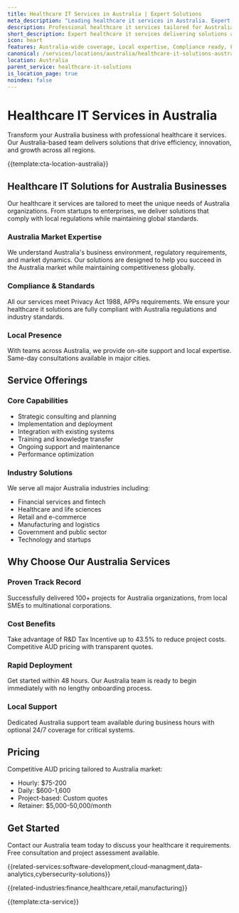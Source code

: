 ```yaml
---
title: Healthcare IT Services in Australia | Expert Solutions
meta_description: "Leading healthcare it services in Australia. Expert teams, proven results, R&D Tax Incentive up to 43.5%. Get started today."
description: Professional healthcare it services tailored for Australia businesses
short_description: Expert healthcare it services delivering solutions across Australia.
icon: heart
features: Australia-wide coverage, Local expertise, Compliance ready, Fast deployment, Cost-effective, Proven results
canonical: /services/locations/australia/healthcare-it-solutions-australia.html
location: Australia
parent_service: healthcare-it-solutions
is_location_page: true
noindex: false
---
```


# Healthcare IT Services in Australia

Transform your Australia business with professional healthcare it services. Our Australia-based team delivers solutions that drive efficiency, innovation, and growth across all regions.

{{template:cta-location-australia}}

## Healthcare IT Solutions for Australia Businesses

Our healthcare it services are tailored to meet the unique needs of Australia organizations. From startups to enterprises, we deliver solutions that comply with local regulations while maintaining global standards.

### Australia Market Expertise

We understand Australia's business environment, regulatory requirements, and market dynamics. Our solutions are designed to help you succeed in the Australia market while maintaining competitiveness globally.

### Compliance & Standards

All our services meet Privacy Act 1988, APPs requirements. We ensure your healthcare it solutions are fully compliant with Australia regulations and industry standards.

### Local Presence

With teams across Australia, we provide on-site support and local expertise. Same-day consultations available in major cities.

## Service Offerings

### Core Capabilities
- Strategic consulting and planning
- Implementation and deployment
- Integration with existing systems
- Training and knowledge transfer
- Ongoing support and maintenance
- Performance optimization

### Industry Solutions
We serve all major Australia industries including:
- Financial services and fintech
- Healthcare and life sciences
- Retail and e-commerce
- Manufacturing and logistics
- Government and public sector
- Technology and startups

## Why Choose Our Australia Services

### Proven Track Record
Successfully delivered 100+ projects for Australia organizations, from local SMEs to multinational corporations.

### Cost Benefits
Take advantage of R&D Tax Incentive up to 43.5% to reduce project costs. Competitive AUD pricing with transparent quotes.

### Rapid Deployment
Get started within 48 hours. Our Australia team is ready to begin immediately with no lengthy onboarding process.

### Local Support
Dedicated Australia support team available during business hours with optional 24/7 coverage for critical systems.

## Pricing

Competitive AUD pricing tailored to Australia market:
- Hourly: $75-200
- Daily: $600-1,600
- Project-based: Custom quotes
- Retainer: $5,000-50,000/month

## Get Started

Contact our Australia team today to discuss your healthcare it requirements. Free consultation and project assessment available.

{{related-services:software-development,cloud-managment,data-analytics,cybersecurity-solutions}}

{{related-industries:finance,healthcare,retail,manufacturing}}

{{template:cta-service}}
